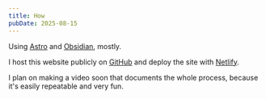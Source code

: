 ```yaml
---
title: How
pubDate: 2025-08-15
---
```

Using [Astro](https://astro.build/) and [Obsidian](https://obsidian.md/), mostly.

I host this website publicly on [GitHub](https://github.com/davidvkimball/david.qa) and deploy the site with [Netlify](https://netlify.com/). 

I plan on making a video soon that documents the whole process, because it's easily repeatable and very fun. 